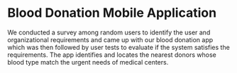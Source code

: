 # Blood Donation Mobile Application
We conducted a survey among random users to identify the user and organizational requirements and came up with our blood donation app which was then followed by user tests to evaluate if the system satisfies the requirements. The app identifies and locates the nearest donors whose blood type match the urgent needs of medical centers.


